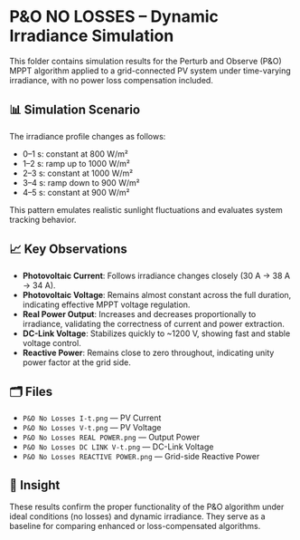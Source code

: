 # P&O NO LOSSES – Dynamic Irradiance Simulation

This folder contains simulation results for the Perturb and Observe (P&O) MPPT algorithm applied to a grid-connected PV system under time-varying irradiance, with no power loss compensation included.

## 📊 Simulation Scenario

The irradiance profile changes as follows:
- 0–1 s: constant at 800 W/m²
- 1–2 s: ramp up to 1000 W/m²
- 2–3 s: constant at 1000 W/m²
- 3–4 s: ramp down to 900 W/m²
- 4–5 s: constant at 900 W/m²

This pattern emulates realistic sunlight fluctuations and evaluates system tracking behavior.

## 📈 Key Observations

- **Photovoltaic Current**: Follows irradiance changes closely (30 A → 38 A → 34 A).
- **Photovoltaic Voltage**: Remains almost constant across the full duration, indicating effective MPPT voltage regulation.
- **Real Power Output**: Increases and decreases proportionally to irradiance, validating the correctness of current and power extraction.
- **DC-Link Voltage**: Stabilizes quickly to ~1200 V, showing fast and stable voltage control.
- **Reactive Power**: Remains close to zero throughout, indicating unity power factor at the grid side.

## 🗂️ Files

- `P&O No Losses I-t.png` — PV Current
- `P&O No Losses V-t.png` — PV Voltage
- `P&O No Losses REAL POWER.png` — Output Power
- `P&O No Losses DC LINK V-t.png` — DC-Link Voltage
- `P&O No Losses REACTIVE POWER.png` — Grid-side Reactive Power

## 🧠 Insight

These results confirm the proper functionality of the P&O algorithm under ideal conditions (no losses) and dynamic irradiance. They serve as a baseline for comparing enhanced or loss-compensated algorithms.

